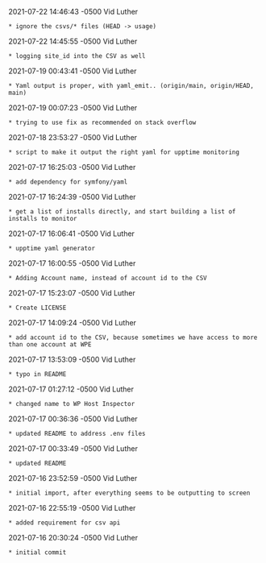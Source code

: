 2021-07-22 14:46:43 -0500 Vid Luther 

	* ignore the csvs/* files (HEAD -> usage)

2021-07-22 14:45:55 -0500 Vid Luther 

	* logging site_id into the CSV as well

2021-07-19 00:43:41 -0500 Vid Luther 

	* Yaml output is proper, with yaml_emit.. (origin/main, origin/HEAD, main)

2021-07-19 00:07:23 -0500 Vid Luther 

	* trying to use fix as recommended on stack overflow

2021-07-18 23:53:27 -0500 Vid Luther 

	* script to make it output the right yaml for upptime monitoring

2021-07-17 16:25:03 -0500 Vid Luther 

	* add dependency for symfony/yaml

2021-07-17 16:24:39 -0500 Vid Luther 

	* get a list of installs directly, and start building a list of installs to monitor

2021-07-17 16:06:41 -0500 Vid Luther 

	* upptime yaml generator

2021-07-17 16:00:55 -0500 Vid Luther 

	* Adding Account name, instead of account id to the CSV

2021-07-17 15:23:07 -0500 Vid Luther 

	* Create LICENSE

2021-07-17 14:09:24 -0500 Vid Luther 

	* add account id to the CSV, because sometimes we have access to more than one account at WPE

2021-07-17 13:53:09 -0500 Vid Luther 

	* typo in README

2021-07-17 01:27:12 -0500 Vid Luther 

	* changed name to WP Host Inspector

2021-07-17 00:36:36 -0500 Vid Luther 

	* updated README to address .env files

2021-07-17 00:33:49 -0500 Vid Luther 

	* updated README

2021-07-16 23:52:59 -0500 Vid Luther 

	* initial import, after everything seems to be outputting to screen

2021-07-16 22:55:19 -0500 Vid Luther 

	* added requirement for csv api

2021-07-16 20:30:24 -0500 Vid Luther 

	* initial commit

